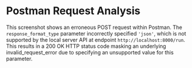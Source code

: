 # Postman Request Analysis

This screenshot shows an erroneous POST request within Postman. The `response_format_type` parameter incorrectly specified `'json'`, which is not supported by the local server API at endpoint `http://localhost:8000/run`. This results in a 200 OK HTTP status code masking an underlying invalid_request_error due to specifying an unsupported value for this parameter.